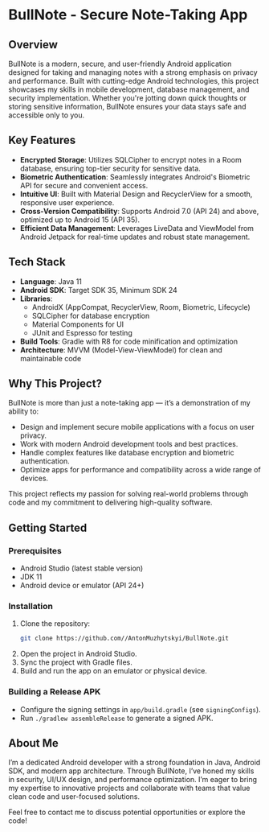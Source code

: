 # BullNote - Secure Note-Taking App

## Overview
BullNote is a modern, secure, and user-friendly Android application designed for taking and managing notes with a strong emphasis on privacy and performance. 
Built with cutting-edge Android technologies, this project showcases my skills in mobile development, database management, and security implementation. 
Whether you're jotting down quick thoughts or storing sensitive information, BullNote ensures your data stays safe and accessible only to you.

## Key Features
- **Encrypted Storage**: Utilizes SQLCipher to encrypt notes in a Room database, ensuring top-tier security for sensitive data.
- **Biometric Authentication**: Seamlessly integrates Android's Biometric API for secure and convenient access.
- **Intuitive UI**: Built with Material Design and RecyclerView for a smooth, responsive user experience.
- **Cross-Version Compatibility**: Supports Android 7.0 (API 24) and above, optimized up to Android 15 (API 35).
- **Efficient Data Management**: Leverages LiveData and ViewModel from Android Jetpack for real-time updates and robust state management.

## Tech Stack
- **Language**: Java 11  
- **Android SDK**: Target SDK 35, Minimum SDK 24  
- **Libraries**:  
  - AndroidX (AppCompat, RecyclerView, Room, Biometric, Lifecycle)  
  - SQLCipher for database encryption  
  - Material Components for UI  
  - JUnit and Espresso for testing  
- **Build Tools**: Gradle with R8 for code minification and optimization  
- **Architecture**: MVVM (Model-View-ViewModel) for clean and maintainable code  

## Why This Project?
BullNote is more than just a note-taking app — it’s a demonstration of my ability to:  
- Design and implement secure mobile applications with a focus on user privacy.  
- Work with modern Android development tools and best practices.  
- Handle complex features like database encryption and biometric authentication.  
- Optimize apps for performance and compatibility across a wide range of devices.  

This project reflects my passion for solving real-world problems through code and my commitment to delivering high-quality software.

## Getting Started
### Prerequisites
- Android Studio (latest stable version)  
- JDK 11  
- Android device or emulator (API 24+)  

### Installation
1. Clone the repository:  
   ```bash
   git clone https://github.com//AntonMuzhytskyi/BullNote.git
   
2. Open the project in Android Studio.  
3. Sync the project with Gradle files. 
5. Build and run the app on an emulator or physical device.  

### Building a Release APK
- Configure the signing settings in `app/build.gradle` (see `signingConfigs`).  
- Run `./gradlew assembleRelease` to generate a signed APK.    

## About Me
I’m a dedicated Android developer with a strong foundation in Java, Android SDK, and modern app architecture. 
Through BullNote, I’ve honed my skills in security, UI/UX design, and performance optimization. 
I’m eager to bring my expertise to innovative projects and collaborate with teams that value clean code and user-focused solutions.  

Feel free to contact me to discuss potential opportunities or explore the code!
